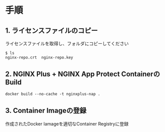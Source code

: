 
# 手順
## 1. ライセンスファイルのコピー
ライセンスファイルを取得し、フォルダにコピーしてください
```
$ ls
nginx-repo.crt  nginx-repo.key
```
## 2. NGINX Plus + NGINX App Protect ContainerのBuild
```
docker build --no-cache -t nginxplus-nap .
```

## 3. Container Imageの登録
作成されたDocker Iamageを適切なContainer Registryに登録
